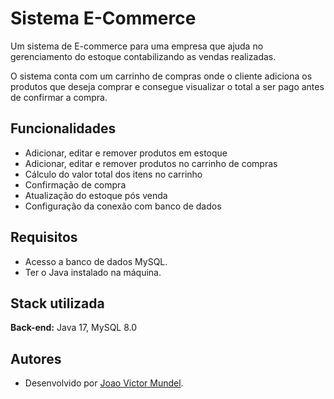 
# Sistema E-Commerce

Um sistema de E-commerce para uma empresa que ajuda no gerenciamento do estoque contabilizando as vendas realizadas.

O sistema conta com um carrinho de compras onde o cliente adiciona os produtos que deseja comprar e consegue visualizar o total a ser pago antes de confirmar a compra.

## Funcionalidades

- Adicionar, editar e remover produtos em estoque
- Adicionar, editar e remover produtos no carrinho de compras
- Cálculo do valor total dos itens no carrinho
- Confirmação de compra
- Atualização do estoque pós venda
- Configuração da conexão com banco de dados

## Requisitos

- Acesso a banco de dados MySQL.
- Ter o Java instalado na máquina.

## Stack utilizada

**Back-end:** Java 17, MySQL 8.0


## Autores

- Desenvolvido por [Joao Victor Mundel](https://www.github.com/joao100101).

